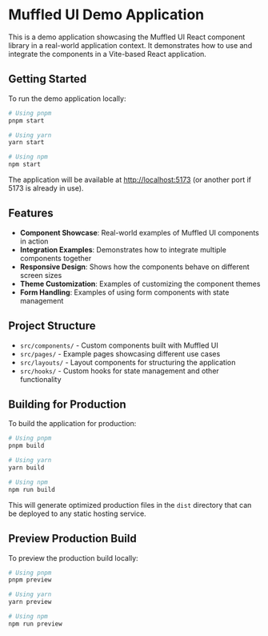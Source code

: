 # Muffled UI Demo Application

This is a demo application showcasing the Muffled UI React component library in a real-world application context. It demonstrates how to use and integrate the components in a Vite-based React application.

## Getting Started

To run the demo application locally:

```bash
# Using pnpm
pnpm start

# Using yarn
yarn start

# Using npm
npm start
```

The application will be available at [http://localhost:5173](http://localhost:5173) (or another port if 5173 is already in use).

## Features

- **Component Showcase**: Real-world examples of Muffled UI components in action
- **Integration Examples**: Demonstrates how to integrate multiple components together
- **Responsive Design**: Shows how the components behave on different screen sizes
- **Theme Customization**: Examples of customizing the component themes
- **Form Handling**: Examples of using form components with state management

## Project Structure

- `src/components/` - Custom components built with Muffled UI
- `src/pages/` - Example pages showcasing different use cases
- `src/layouts/` - Layout components for structuring the application
- `src/hooks/` - Custom hooks for state management and other functionality

## Building for Production

To build the application for production:

```bash
# Using pnpm
pnpm build

# Using yarn
yarn build

# Using npm
npm run build
```

This will generate optimized production files in the `dist` directory that can be deployed to any static hosting service.

## Preview Production Build

To preview the production build locally:

```bash
# Using pnpm
pnpm preview

# Using yarn
yarn preview

# Using npm
npm run preview
```
